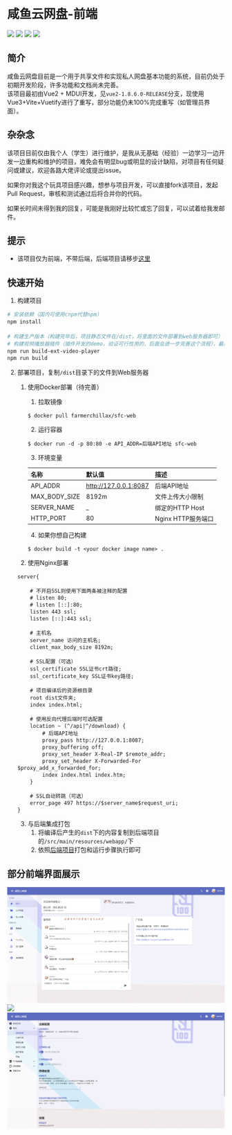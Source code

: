 # 咸鱼云网盘-前端

![](https://img.shields.io/badge/Vue-3.2-green.svg)
![](https://img.shields.io/badge/Vite-2.9-blue.svg)
![](https://img.shields.io/badge/Vuetify-3.0_beta-orange.svg)
![](https://img.shields.io/badge/TypeScript-4.6-blue.svg)

## 简介
咸鱼云网盘目前是一个用于共享文件和实现私人网盘基本功能的系统，目前仍处于初期开发阶段，许多功能和文档尚未完善。  
该项目最初由Vue2 + MDUI开发，见`vue2-1.8.6.0-RELEASE`分支，现使用Vue3+Vite+Vuetify进行了重写，部分功能仍未100%完成重写（如管理员界面）。

## 杂杂念
该项目目前仅由我个人（学生）进行维护，是我从无基础（经验）一边学习一边开发一边重构和维护的项目，难免会有明显bug或明显的设计缺陷，对项目有任何疑问或建议，欢迎各路大佬评论或提出issue。

如果你对我这个玩具项目感兴趣，想参与项目开发，可以直接fork该项目，发起Pull Request，审核和测试通过后将合并你的代码。

如果长时间未得到我的回复，可能是我刚好比较忙或忘了回复，可以试着给我发邮件。

## 提示 
- 该项目仅为前端，不带后端，后端项目请移步[这里](https://gitee.com/xiaotao233/saltedfishcloud-backend)


## 快速开始  

1. 构建项目  
```bash
# 安装依赖（国内可使用cnpm代替npm）
npm install

# 构建生产版本（构建完毕后，项目静态文件在/dist，将里面的文件部署到web服务器即可）
# 构建视频播放器插件（插件开发的demo，验证可行性用的，后面会进一步完善这个流程），最后构建打包总项目
npm run build-ext-video-player
npm run build
```

2. 部署项目，复制`/dist`目录下的文件到Web服务器
   1. 使用Docker部署（待完善）
      1. 拉取镜像
        ```shell
        $ docker pull farmerchillax/sfc-web
        ```
      2. 运行容器
        ```shell
        $ docker run -d -p 80:80 -e API_ADDR=后端API地址 sfc-web
        ```
      3. 环境变量  

        |名称|默认值|描述|
        |----|----|----|
        |API_ADDR|http://127.0.0.1:8087|后端API地址|
        |MAX_BODY_SIZE|8192m|文件上传大小限制|
        |SERVER_NAME|_|绑定的HTTP Host|
        |HTTP_PORT|80|Nginx HTTP服务端口|

      4. 如果你想自己构建
        ```shell
        $ docker build -t <your docker image name> .
        ```
   2. 使用Nginx部署  
    ```nginx
    server{

        # 不开启SSL则使用下面两条被注释的配置
        # listen 80;
        # listen [::]:80;
        listen 443 ssl;
        listen [::]:443 ssl;

        # 主机名
        server_name 访问的主机名;
        client_max_body_size 8192m;

        # SSL配置（可选）
        ssl_certificate SSL证书crt路径;
        ssl_certificate_key SSL证书key路径;

        # 项目编译后的资源根目录
        root dist文件夹;
        index index.html;

        # 使用反向代理后端时可选配置
        location ~ (^/api|^/download) {
            # 后端API地址
            proxy_pass http://127.0.0.1:8087;
            proxy_buffering off;
            proxy_set_header X-Real-IP $remote_addr;
            proxy_set_header X-Forwarded-For $proxy_add_x_forwarded_for;
            index index.html index.htm;
        }

        # SSL自动转跳（可选）
        error_page 497 https://$server_name$request_uri;
    }
    ```
   3. 与后端集成打包  
      1. 将编译后产生的`dist`下的内容复制到后端项目的`/src/main/resources/webapp/`下  
      2. 依照[后端项目](https://gitee.com/xiaotao233/saltedfishcloud-backend)打包和运行步骤执行即可


## 部分前端界面展示
![](./img/main.png)
![](./img/share.png)
![](./img/administrator.png)